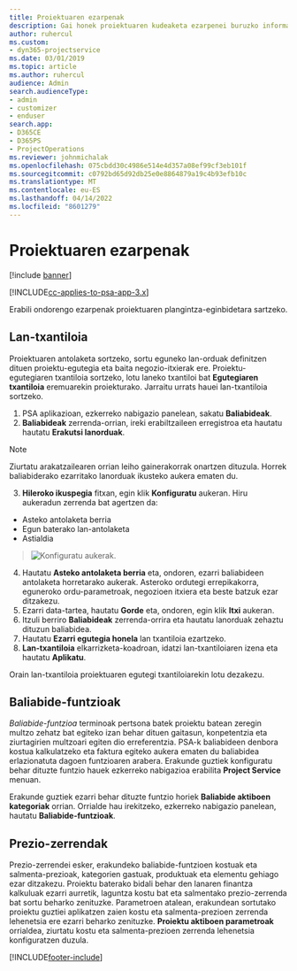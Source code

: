 ```yaml
---
title: Proiektuaren ezarpenak
description: Gai honek proiektuaren kudeaketa ezarpenei buruzko informazioa ematen du.
author: ruhercul
ms.custom:
- dyn365-projectservice
ms.date: 03/01/2019
ms.topic: article
ms.author: ruhercul
audience: Admin
search.audienceType:
- admin
- customizer
- enduser
search.app:
- D365CE
- D365PS
- ProjectOperations
ms.reviewer: johnmichalak
ms.openlocfilehash: 075cbdd30c4986e514e4d357a08ef99cf3eb101f
ms.sourcegitcommit: c0792bd65d92db25e0e8864879a19c4b93efb10c
ms.translationtype: MT
ms.contentlocale: eu-ES
ms.lasthandoff: 04/14/2022
ms.locfileid: "8601279"
---
```

# <a name="project-settings"></a>Proiektuaren ezarpenak

[!include [banner](../includes/psa-now-project-operations.md)]

[!INCLUDE[cc-applies-to-psa-app-3.x](../includes/cc-applies-to-psa-app-3x.md)]

Erabili ondorengo ezarpenak proiektuaren plangintza-eginbidetara sartzeko.

## <a name="work-template"></a>Lan-txantiloia

Proiektuaren antolaketa sortzeko, sortu eguneko lan-orduak definitzen dituen proiektu-egutegia eta baita negozio-itxierak ere. Proiektu-egutegiaren txantiloia sortzeko, lotu laneko txantiloi bat **Egutegiaren txantiloia** eremuarekin proiekturako. Jarraitu urrats hauei lan-txantiloia sortzeko.

1. PSA aplikazioan, ezkerreko nabigazio panelean, sakatu **Baliabideak**. 
2. **Baliabideak** zerrenda-orrian, ireki erabiltzaileen erregistroa eta hautatu hautatu **Erakutsi lanorduak**.

  > [!NOTE]
  > Ziurtatu arakatzailearen orrian leiho gainerakorrak onartzen dituzula. Horrek baliabiderako ezarritako lanorduak ikusteko aukera ematen du.
  
3. **Hileroko ikuspegia** fitxan, egin klik **Konfiguratu** aukeran. Hiru aukeradun zerrenda bat agertzen da: 

  - Asteko antolaketa berria
  - Egun baterako lan-antolaketa
  - Astialdia

> ![Konfiguratu aukerak.](media/project-13.png)

4. Hautatu **Asteko antolaketa berria** eta, ondoren, ezarri baliabideen antolaketa horretarako aukerak. Asteroko ordutegi errepikakorra, eguneroko ordu-parametroak, negozioen itxiera eta beste batzuk ezar ditzakezu.
5. Ezarri data-tartea, hautatu **Gorde** eta, ondoren, egin klik **Itxi** aukeran. 
6. Itzuli berriro **Baliabideak** zerrenda-orrira eta hautatu lanorduak zehaztu dituzun baliabidea. 
7. Hautatu **Ezarri egutegia honela** lan txantiloia ezartzeko. 
8. **Lan-txantiloia** elkarrizketa-koadroan, idatzi lan-txantiloiaren izena eta hautatu **Aplikatu**. 

Orain lan-txantiloia proiektuaren egutegi txantiloiarekin lotu dezakezu.

## <a name="resource-roles"></a>Baliabide-funtzioak

*Baliabide-funtzioa* terminoak pertsona batek proiektu batean zeregin multzo zehatz bat egiteko izan behar dituen gaitasun, konpetentzia eta ziurtagirien multzoari egiten dio erreferentzia. PSA-k baliabideen denbora kostua kalkulatzeko eta faktura egiteko aukera ematen du baliabidea erlazionatuta dagoen funtzioaren arabera. Erakunde guztiek konfiguratu behar dituzte funtzio hauek ezkerreko nabigazioa erabilita **Project Service** menuan.

Erakunde guztiek ezarri behar dituzte funtzio horiek **Baliabide aktiboen kategoriak** orrian. Orrialde hau irekitzeko, ezkerreko nabigazio panelean, hautatu **Baliabide-funtzioak**.

## <a name="price-lists"></a>Prezio-zerrendak

Prezio-zerrendei esker, erakundeko baliabide-funtzioen kostuak eta salmenta-prezioak, kategorien gastuak, produktuak eta elementu gehiago ezar ditzakezu. Proiektu baterako bidali behar den lanaren finantza kalkuluak ezarri aurretik, laguntza kostu bat eta salmentako prezio-zerrenda bat sortu beharko zenituzke. Parametroen atalean, erakundean sortutako proiektu guztiei aplikatzen zaien kostu eta salmenta-prezioen zerrenda lehenetsia ere ezarri beharko zenituzke. **Proiektu aktiboen parametroak** orrialdea, ziurtatu kostu eta salmenta-prezioen zerrenda lehenetsia konfiguratzen duzula.


[!INCLUDE[footer-include](../includes/footer-banner.md)]
